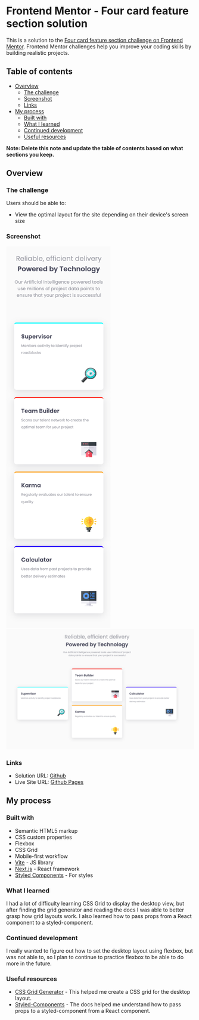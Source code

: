 # Frontend Mentor - Four card feature section solution

This is a solution to the [Four card feature section challenge on Frontend Mentor](https://www.frontendmentor.io/challenges/four-card-feature-section-weK1eFYK). Frontend Mentor challenges help you improve your coding skills by building realistic projects.

## Table of contents

- [Overview](#overview)
  - [The challenge](#the-challenge)
  - [Screenshot](#screenshot)
  - [Links](#links)
- [My process](#my-process)
  - [Built with](#built-with)
  - [What I learned](#what-i-learned)
  - [Continued development](#continued-development)
  - [Useful resources](#useful-resources)

**Note: Delete this note and update the table of contents based on what sections you keep.**

## Overview

### The challenge

Users should be able to:

- View the optimal layout for the site depending on their device's screen size

### Screenshot

![](./four-card-mobile.png)
![](./four-card-desktop.png)

### Links

- Solution URL: [Github](https://github.com/Saekit/FM-Four-Card-Feature-Section)
- Live Site URL: [Github Pages](https://saekit.github.io/FM-Four-Card-Feature-Section/)

## My process

### Built with

- Semantic HTML5 markup
- CSS custom properties
- Flexbox
- CSS Grid
- Mobile-first workflow
- [Vite](https://vitejs.dev/guide/) - JS library
- [Next.js](https://nextjs.org/) - React framework
- [Styled Components](https://styled-components.com/) - For styles

### What I learned

I had a lot of difficulty learning CSS Grid to display the desktop view, but after finding the grid generator and reading the docs I was able to better grasp how grid layouts work. I also learned how to pass props from a React component to a styled-component.

### Continued development

I really wanted to figure out how to set the desktop layout using flexbox, but was not able to, so I plan to continue to practice flexbox to be able to do more in the future.

### Useful resources

- [CSS Grid Generator](https://cssgridgenerator.io/) - This helped me create a CSS grid for the desktop layout.
- [Styled-Components](https://styled-components.com/docs/basics#passed-props) - The docs helped me understand how to pass props to a styled-component from a React component.
